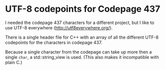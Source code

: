 # UTF-8 codepoints for Codepage 437

I needed the codepage 437 characters for a different project, but I like to use UTF-8 everywhere (http://utf8everywhere.org/).

There is a single header file for C++ with an array of all the different UTF-8 codepoints for the characters in codepage 437.

Because a single character from the codepage can take up more then a single `char`, a std::string_view is used. (This also makes it incompatible with plain C.)
